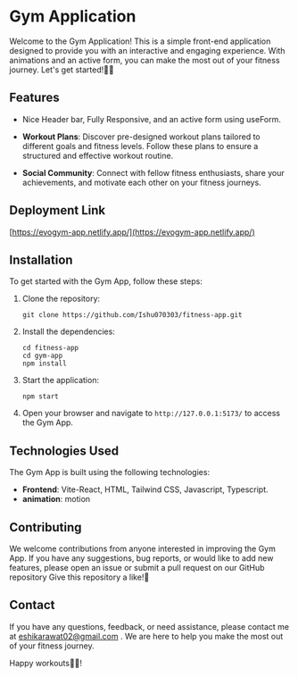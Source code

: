 # Gym Application

Welcome to the Gym Application! This is a simple front-end application designed to provide you with an interactive and engaging experience. With animations and an active form, you can make the most out of your fitness journey. 
Let's get started!💪🏻

## Features

- Nice Header bar, Fully Responsive, and an active form using useForm. 

- **Workout Plans**: Discover pre-designed workout plans tailored to different goals and fitness levels. Follow these plans to ensure a structured and effective workout routine.

- **Social Community**: Connect with fellow fitness enthusiasts, share your achievements, and motivate each other on your fitness journeys.

## Deployment Link
[https://evogym-app.netlify.app/](https://evogym-app.netlify.app/)

## Installation

To get started with the Gym App, follow these steps:

1. Clone the repository:
   ```
   git clone https://github.com/Ishu070303/fitness-app.git
   ```

2. Install the dependencies:
   ```
   cd fitness-app
   cd gym-app
   npm install
   ```

3. Start the application:
   ```
   npm start
   ```

4. Open your browser and navigate to  `http://127.0.0.1:5173/` to access the Gym App.

## Technologies Used

The Gym App is built using the following technologies:

- **Frontend**: Vite-React, HTML, Tailwind CSS, Javascript, Typescript.
- **animation**: motion

## Contributing

We welcome contributions from anyone interested in improving the Gym App. If you have any suggestions, bug reports, or would like to add new features, please open an issue or submit a pull request on our GitHub repository
Give this repository a like!🥰

## Contact

If you have any questions, feedback, or need assistance, please contact me at eshikarawat02@gmail.com . We are here to help you make the most out of your fitness journey.

Happy workouts💪🏻!
